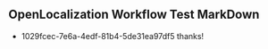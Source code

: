 ## OpenLocalization Workflow Test MarkDown
* 1029fcec-7e6a-4edf-81b4-5de31ea97df5 thanks!

<!--HONumber=Aug16_HO4-->



